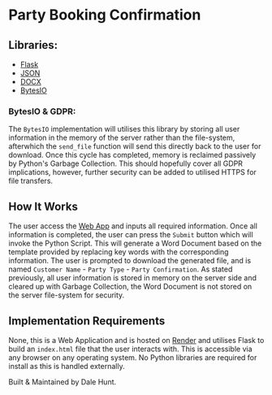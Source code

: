 # Party Booking Confirmation

## Libraries:
- [Flask](https://flask.palletsprojects.com/en/3.0.x/)
- [JSON](https://docs.python.org/3/library/json.html)
- [DOCX](https://pypi.org/project/python-docx/)
- [BytesIO](https://docs.python.org/3/library/io.html)

### BytesIO & GDPR:
The `BytesIO` implementation will utilises this library by storing all user information in the memory of the server rather than the file-system, afterwhich the `send_file` function will send this directly back to the user for download. Once this cycle has completed, memory is reclaimed passively by Python's Garbage Collection. This should hopefully cover all GDPR implications, however, further security can be added to utilised HTTPS for file transfers.

## How It Works

The user access the [Web App](partybookingsconfirmation.onrender.com) and inputs all required information. Once all information is completed, the user can press the `Submit` button which will invoke the Python Script. This will generate a Word Document based on the template provided by replacing key words with the corresponding information. The user is prompted to download the generated file, and is named `Customer Name` - `Party Type` - `Party Confirmation`. As stated previously, all user information is stored in memory on the server side and cleared up with Garbage Collection, the Word Document is not stored on the server file-system for security.

## Implementation Requirements

None, this is a Web Application and is hosted on [Render](https://render.com/) and utilises Flask to build an `index.html` file that the user interacts with. This is accessible via any browser on any operating system. No Python libraries are required for install as this is handled externally.

Built & Maintained by Dale Hunt.
